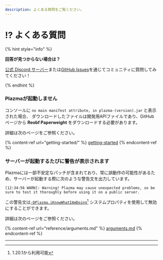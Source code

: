```yaml
---
description: よくある質問をご覧ください。
---
```


# ⁉️ よくある質問

{% hint style="info" %}

**回答が見つからない場合は？**

[公式 Discord サーバー](https://discord.gg/MmfC52K8A8)または[GitHub Issues](https://github.com/PlazmaMC/PlazmaBukkit/issues)を通じてコミュニティに質問してみてください！

{% endhint %}

### Plazmaが起動しません

コンソールに `no main manifest attribute, in plazma-(version).jar` と表示された場合、
ダウンロードしたファイルは開発用APIファイルであり、GitHubページから **Reobf Paperweight** をダウンロードする必要があります。

詳細は次のページをご参照ください。

{% content-ref url="getting-started/" %}
[getting-started](getting-started#id-2)
{% endcontent-ref %}

### サーバーが起動するたびに警告が表示されます

Plazmaには一部不安定なパッチが含まれており、常に誤動作の可能性があるため、サーバーが起動する際に次のような警告文を出力しています。

```log
[12:34:56 WARN]: Warning! Plazma may cause unexpected problems, so be sure to test it thoroughly before using it on a public server.
```

この警告文は[`-DPlazma.iKnowWhatIAmDoing`](#user-content-fn-1)[^1] システムプロパティを使用して無効にすることができます。

詳細は次のページをご参照ください。

{% content-ref url="reference/arguments.md" %}
[arguments.md](reference/arguments.md#plazma.iknowwhatiamdoing)
{% endcontent-ref %}

***

[^1]: 1.20.1から利用可能
